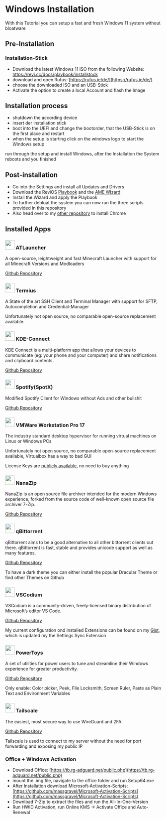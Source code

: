 # Windows Installation
With this Tutorial you can setup a fast and fresh Windows 11 system without bloatware
## Pre-Installation
### Installation-Stick
- Download the latest Windows 11 ISO from the following Website: https://revi.cc/docs/playbook/installstock
- download and open Rufus: [https://rufus.ie/de/](https://rufus.ie/de/)
- choose the downloaded ISO and an USB-Stick
- Activate the option to create a local Account and flash the Image
## Installation process
- shutdown the according device
- insert der installation stick
- boot into the UEFI and change the bootorder, that the USB-Stick is on the first place and restart
- when the setup is starting click on the windows logo to start the Windows setup

run through the setup and install Windows, after the Installation the System reboots and you finished
## Post-installation
- Go into the Settings and install all Updates and Drivers
- Download the ReviOS [Playbook](https://revi.cc/revios/download) and the [AME WIzard](https://ameliorated.io/)
- Install the Wizard and apply the Playbook
- To further debloat the system you can now run the three scripts provided in this repository
- Also head over to my [other repository](https://github.com/Letgamer/mybrowserconfig) to install Chrome
## Installed Apps
### <img src="https://avatars.githubusercontent.com/u/7068667" width="30px"> ATLauncher
A open-source, leightweight and fast Minecraft Launcher with support for all Minecraft Versions and Modloaders

[Github Repository](https://github.com/ATLauncher/ATLauncher)

### <img src="https://avatars.githubusercontent.com/u/26380532" width="30px"> Termius
A State of the art SSH Client and Terminal Manager with support for SFTP, Autocompletion and Credential-Manager

Unfortunately not open source, no comparable open-source replacement available.

### <img src="https://avatars.githubusercontent.com/u/14312869" width="30px"> KDE-Connect
KDE Connect is a multi-platform app that allows your devices to communicate (eg: your phone and your computer) and share notifications and clipboard contents.

[Github Repository](https://github.com/KDE/kdeconnect-kde)

### <img src="https://open.spotify.com/favicon.ico" width="30px"> Spotify(SpotX)
Modified Spotify Client for Windows without Ads and other bullshit

[Github Repository](https://github.com/SpotX-Official/SpotX)

### <img src="https://upload.wikimedia.org/wikipedia/commons/thumb/5/5a/Vmware_workstation_16_icon.svg/800px-Vmware_workstation_16_icon.svg.png" width="30px"> VMWare Workstation Pro 17
The industry standard desktop hypervisor for running virtual machines on Linux or Windows PCs

Unfortunately not open source, no comparable open-source replacement available, Virtualbox has a way to bad GUI

License Keys are [publicly available](https://gist.github.com/PurpleVibe32/30a802c3c8ec902e1487024cdea26251), no need to buy anything

### <img src="https://user-images.githubusercontent.com/10867563/189709105-55b22523-fc01-4fcb-af62-656bc188cf28.png" width="30px"> NanaZip
NanaZip is an open source file archiver intended for the modern Windows experience, forked from the source code of well-known open source file archiver 7-Zip.

[Github Repository](https://github.com/M2Team/NanaZip)

### <img src="https://www.qbittorrent.org/favicon.ico" width="30px"> qBittorrent
qBittorrent aims to be a good alternative to all other bittorrent clients out there. qBittorrent is fast, stable and provides unicode support as well as many features.

[Github Repository](https://github.com/qbittorrent/qBittorrent)

To have a dark theme you can either install the popular Dracular Theme or find other Themes on Github

### <img src="https://avatars.githubusercontent.com/u/40338071" width="30px"> VSCodium
VSCodium is a community-driven, freely-licensed binary distribution of Microsoft’s editor VS Code.

[Github Repository](https://github.com/VSCodium/vscodium)

My current configuration ond installed Extensions can be found on my [Gist](https://gist.github.com/Letgamer), which is updated my the Settings Sync Extension

### <img src="https://avatars.githubusercontent.com/u/6154722" width="30px"> PowerToys
A set of utilities for power users to tune and streamline their Windows experience for greater productivity.

[GIthub Repository](https://github.com/microsoft/PowerToys)

Only enable: Color picker, Peek, File Locksmith, Screen Ruler, Paste as Plain Text and Environment Variables
### <img src="https://avatars.githubusercontent.com/u/48932923" width="30px"> Tailscale
The easiest, most secure way to use WireGuard and 2FA.

[Github Repository](https://github.com/tailscale/tailscale)

Tailscale is used to connect to my server without the need for port forwarding and exposing my public IP

### Office + Windows Activation
- Download Office: [https://tb.rg-adguard.net/public.php](https://tb.rg-adguard.net/public.php)
- mount the .img file, navigate to the office folder and run Setup64.exe
- After Installation download Microsoft-Activation-Scripts: [https://github.com/massgravel/Microsoft-Activation-Scripts](https://github.com/massgravel/Microsoft-Activation-Scripts)
- Download 7-Zip to extract the files and run the All-In-One-Version
- Run HWID Activation, run Online KMS → Activate Office and Auto-Renewal
